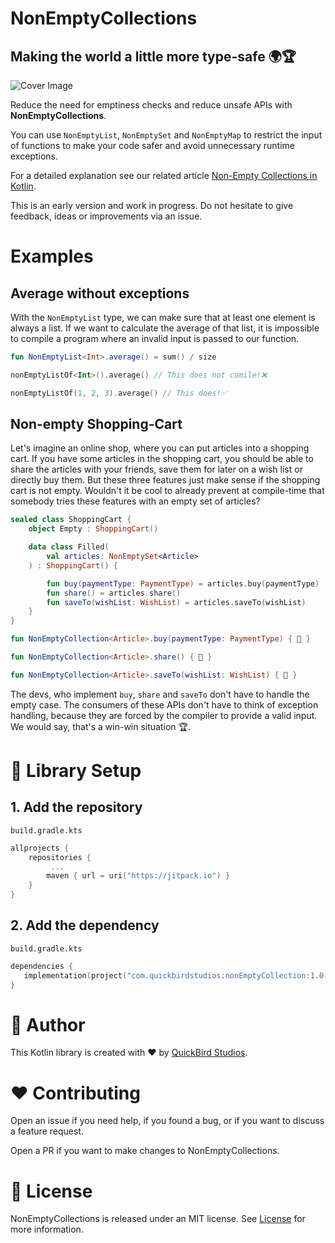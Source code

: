 # NonEmptyCollections 
## Making the world a little more type-safe 🌍🏆

![Cover Image](https://user-images.githubusercontent.com/74978506/112829487-7d31b780-9091-11eb-8182-c5a12ff46a8e.png)

Reduce the need for emptiness checks and reduce unsafe APIs with **NonEmptyCollections**.

You can use `NonEmptyList`, `NonEmptySet` and `NonEmptyMap` to restrict the input of functions to make your code safer and avoid unnecessary runtime exceptions.

For a detailed explanation see our related article [Non-Empty Collections in Kotlin](https://quickbirdstudios.com/blog/non-empty-collections-kotlin).

This is an early version and work in progress. Do not hesitate to give feedback, ideas or improvements via an issue.

# Examples

## Average without exceptions

With the `NonEmptyList` type, we can make sure that at least one element is always a list. If we want to calculate the average of that list, it is impossible to compile a program where an invalid input is passed to our function. 

```kotlin
fun NonEmptyList<Int>.average() = sum() / size
```

```kotlin
nonEmptyListOf<Int>().average() // This does not comile!❌

nonEmptyListOf(1, 2, 3).average() // This does!✅
```

## Non-empty Shopping-Cart

Let's imagine an online shop, where you can put articles into a shopping cart. If you have some articles in the shopping cart, you should be able to share the articles with your friends, save them for later on a wish list or directly buy them. But these three features just make sense if the shopping cart is not empty. Wouldn't it be cool to already prevent at compile-time that somebody tries these features with an empty set of articles?

```kotlin
sealed class ShoppingCart {
    object Empty : ShoppingCart()

    data class Filled(
        val articles: NonEmptySet<Article>
    ) : ShoppingCart() {

        fun buy(paymentType: PaymentType) = articles.buy(paymentType)
        fun share() = articles.share()
        fun saveTo(wishList: WishList) = articles.saveTo(wishList)
    }
}

fun NonEmptyCollection<Article>.buy(paymentType: PaymentType) { 💸 }

fun NonEmptyCollection<Article>.share() { 💬 }

fun NonEmptyCollection<Article>.saveTo(wishList: WishList) { 💾 }
```

The devs, who implement `buy`, `share` and `saveTo` don't have to handle the empty case. The consumers of these APIs don't have to think of exception handling, because they are forced by the compiler to provide a valid input. We would say, that's a win-win situation 🏆.

# 🏃 Library Setup
## 1. Add the repository
`build.gradle.kts`

```kotlin
allprojects {
    repositories {
    	 ...
        maven { url = uri("https://jitpack.io") }
    }
}
```

## 2. Add the dependency
`build.gradle.kts`

```kotlin
dependencies {
   implementation(project("com.quickbirdstudios:nonEmptyCollection:1.0.0"))
}
```

# 👤 Author
This Kotlin library is created with ❤️ by [QuickBird Studios](https://quickbirdstudios.com/).

# ❤️ Contributing
Open an issue if you need help, if you found a bug, or if you want to discuss a feature request.

Open a PR if you want to make changes to NonEmptyCollections.

# 📃 License
NonEmptyCollections is released under an MIT license. See [License](LICENSE) for more information.
